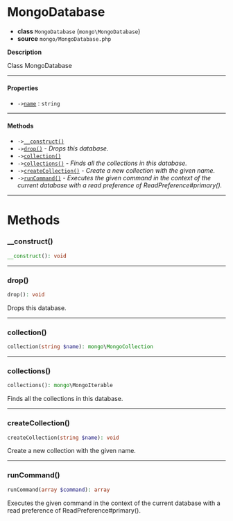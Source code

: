 # MongoDatabase

- **class** `MongoDatabase` (`mongo\MongoDatabase`)
- **source** `mongo/MongoDatabase.php`

**Description**

Class MongoDatabase

---

#### Properties

- `->`[`name`](#prop-name) : `string`

---

#### Methods

- `->`[`__construct()`](#method-__construct)
- `->`[`drop()`](#method-drop) - _Drops this database._
- `->`[`collection()`](#method-collection)
- `->`[`collections()`](#method-collections) - _Finds all the collections in this database._
- `->`[`createCollection()`](#method-createcollection) - _Create a new collection with the given name._
- `->`[`runCommand()`](#method-runcommand) - _Executes the given command in the context of the current database with a read preference of ReadPreference#primary()._

---
# Methods

<a name="method-__construct"></a>

### __construct()
```php
__construct(): void
```

---

<a name="method-drop"></a>

### drop()
```php
drop(): void
```
Drops this database.

---

<a name="method-collection"></a>

### collection()
```php
collection(string $name): mongo\MongoCollection
```

---

<a name="method-collections"></a>

### collections()
```php
collections(): mongo\MongoIterable
```
Finds all the collections in this database.

---

<a name="method-createcollection"></a>

### createCollection()
```php
createCollection(string $name): void
```
Create a new collection with the given name.

---

<a name="method-runcommand"></a>

### runCommand()
```php
runCommand(array $command): array
```
Executes the given command in the context of the current database with a read preference of ReadPreference#primary().
